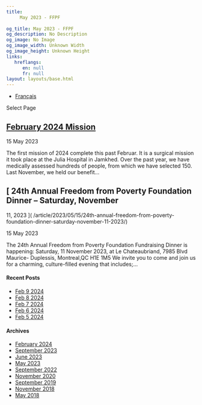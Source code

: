 ```yaml
---
title: 
     May 2023 - FFPF
    
og_title: May 2023 - FFPF
og_description: No Description
og_image: No Image
og_image_width: Unknown Width
og_image_height: Unknown Height
links:
   hreflangs:
      en: null
      fr: null
layout: layouts/base.html
---
```


  * [ Français ]( /fr/article/2023/05/)

[ ]( )

Select Page

##  [ February 2024 Mission ](/fr)

15 May 2023

The first mission of 2024 complete this past Februar. It is a surgical mission
it took place at the Julia Hospital in Jamkhed. Over the past year, we have
medically assessed hundreds of people, from which we have selected 150. Last
November, we held our benefit...

##  [ 24th Annual Freedom from Poverty Foundation Dinner – Saturday, November
11, 2023 ]( /article/2023/05/15/24th-annual-freedom-from-poverty-
foundation-dinner-saturday-november-11-2023/)

15 May 2023

The 24th Annual Freedom from Poverty Foundation Fundraising Dinner is
happening: Saturday, 11 November 2023, at Le Chateaubriand, 7985 Blvd Maurice-
Duplessis, Montreal,QC H1E 1M5 We invite you to come and join us for a
charming, culture-filled evening that includes;...

####  Recent Posts

  * [ Feb 9 2024 ]( /article/2024/02/09/feb-9-2024/)
  * [ Feb 8 2024 ]( /article/2024/02/08/feb-8-2024/)
  * [ Feb 7 2024 ]( /article/2024/02/07/feb-7-2024/)
  * [ Feb 6 2024 ]( /article/2024/02/06/feb-6-2024/)
  * [ Feb 5 2024 ]( /article/2024/02/05/feb-5-2024/)

####  Archives

  * [ February 2024 ]( /article/2024/02/)
  * [ September 2023 ](/09/)
  * [ June 2023 ]( /article/2023/06/)
  * [ May 2023 ](index.html)
  * [ September 2022 ]( /article/2022/09/)
  * [ November 2020 ]( /article/2020/11/)
  * [ September 2019 ]( /article/2019/09/)
  * [ November 2018 ]( /article/2018/11/)
  * [ May 2018 ]( /article/2018/05/)




